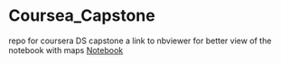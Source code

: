 # Coursea_Capstone
repo for coursera DS capstone
a link to nbviewer for better view of the notebook with maps
[Notebook](https://nbviewer.jupyter.org/github/ExtraLime/Coursea_Capstone/blob/master/Toronto.ipynb)
